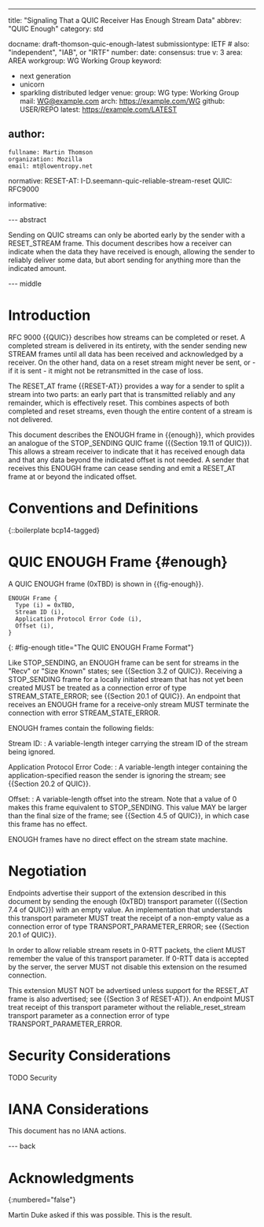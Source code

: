 ---
title: "Signaling That a QUIC Receiver Has Enough Stream Data"
abbrev: "QUIC Enough"
category: std

docname: draft-thomson-quic-enough-latest
submissiontype: IETF  # also: "independent", "IAB", or "IRTF"
number:
date:
consensus: true
v: 3
area: AREA
workgroup: WG Working Group
keyword:
 - next generation
 - unicorn
 - sparkling distributed ledger
venue:
  group: WG
  type: Working Group
  mail: WG@example.com
  arch: https://example.com/WG
  github: USER/REPO
  latest: https://example.com/LATEST

author:
 -
    fullname: Martin Thomson
    organization: Mozilla
    email: mt@lowentropy.net

normative:
  RESET-AT: I-D.seemann-quic-reliable-stream-reset
  QUIC: RFC9000

informative:


--- abstract

Sending on QUIC streams can only be aborted early by the sender with a RESET_STREAM frame.
This document describes how a receiver can indicate when the data they have received is enough,
allowing the sender to reliably deliver some data, but abort sending for anything more than the indicated amount.

--- middle

# Introduction

RFC 9000 {{QUIC}} describes how streams can be completed or reset.  A completed stream is delivered in its entirety, with the sender sending new STREAM frames until all data has been received and acknowledged by a receiver.  On the other hand, data on a reset stream might never be sent, or - if it is sent - it might not be retransmitted in the case of loss.

The RESET_AT frame {{RESET-AT}} provides a way for a sender to split a stream into two parts: an early part that is transmitted reliably and any remainder, which is effectively reset.  This combines aspects of both completed and reset streams, even though the entire content of a stream is not delivered.

This document describes the ENOUGH frame in {{enough}}, which provides an analogue of the STOP_SENDING QUIC frame ({{Section 19.11 of QUIC}}).   This allows a stream receiver to indicate that it has received enough data and that any data beyond the indicated offset is not needed.  A sender that receives this ENOUGH frame can cease sending and emit a RESET_AT frame at or beyond the indicated offset.

# Conventions and Definitions

{::boilerplate bcp14-tagged}

# QUIC ENOUGH Frame {#enough}

A QUIC ENOUGH frame (0xTBD) is shown in {{fig-enough}}.

~~~
ENOUGH Frame {
  Type (i) = 0xTBD,
  Stream ID (i),
  Application Protocol Error Code (i),
  Offset (i),
}
~~~
{: #fig-enough title="The QUIC ENOUGH Frame Format"}

Like STOP_SENDING, an ENOUGH frame can be sent for streams in the "Recv" or "Size Known" states; see {{Section 3.2 of QUIC}}. Receiving a STOP_SENDING frame for a locally initiated stream that has not yet been created MUST be treated as a connection error of type STREAM_STATE_ERROR; see {{Section 20.1 of QUIC}}. An endpoint that receives an ENOUGH  frame for a receive-only stream MUST terminate the connection with error STREAM_STATE_ERROR.

ENOUGH frames contain the following fields:

Stream ID:
:   A variable-length integer carrying the stream ID of the stream being ignored.

Application Protocol Error Code:
:   A variable-length integer containing the application-specified reason the sender is ignoring the stream; see {{Section 20.2 of QUIC}}.

Offset:
:   A variable-length offset into the stream.  Note that a value of 0 makes this frame equivalent to STOP_SENDING.  This value MAY be larger than the final size of the frame; see {{Section 4.5 of QUIC}}, in which case this frame has no effect.

ENOUGH frames have no direct effect on the stream state machine.

# Negotiation

Endpoints advertise their support of the extension described in this document by sending the enough (0xTBD) transport parameter ({{Section 7.4 of QUIC}}) with an empty value. An implementation that understands this transport parameter MUST treat the receipt of a non-empty value as a connection error of type TRANSPORT_PARAMETER_ERROR; see {{Section 20.1 of QUIC}}.

In order to allow reliable stream resets in 0-RTT packets, the client MUST remember the value of this transport parameter. If 0-RTT data is accepted by the server, the server MUST not disable this extension on the resumed connection.

This extension MUST NOT be advertised unless support for the RESET_AT frame is also advertised; see {{Section 3 of RESET-AT}}.  An endpoint MUST treat receipt of this transport parameter without the reliable_reset_stream transport parameter as a connection error of type TRANSPORT_PARAMETER_ERROR.

# Security Considerations

TODO Security


# IANA Considerations

This document has no IANA actions.


--- back

# Acknowledgments
{:numbered="false"}

Martin Duke asked if this was possible.  This is the result.
